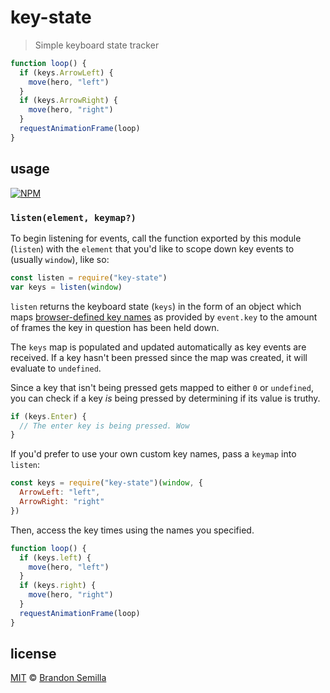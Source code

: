 # key-state
> Simple keyboard state tracker

```js
function loop() {
  if (keys.ArrowLeft) {
    move(hero, "left")
  }
  if (keys.ArrowRight) {
    move(hero, "right")
  }
  requestAnimationFrame(loop)
}
```

## usage
[![NPM](https://nodei.co/npm/key-state.png?mini)](https://www.npmjs.com/package/key-state)

### `listen(element, keymap?)`
To begin listening for events, call the function exported by this module (`listen`) with the `element` that you'd like to scope down key events to (usually `window`), like so:

```js
const listen = require("key-state")
var keys = listen(window)
```

`listen` returns the keyboard state (`keys`) in the form of an object which maps [browser-defined key names](https://developer.mozilla.org/en-US/docs/Web/API/KeyboardEvent/key/Key_Values) as provided by `event.key` to the amount of frames the key in question has been held down.

The `keys` map is populated and updated automatically as key events are received. If a key hasn't been pressed since the map was created, it will evaluate to `undefined`.

Since a key that isn't being pressed gets mapped to either `0` or `undefined`, you can check if a key _is_ being pressed by determining if its value is truthy.

```js
if (keys.Enter) {
  // The enter key is being pressed. Wow
}
```

If you'd prefer to use your own custom key names, pass a `keymap` into `listen`:

```js
const keys = require("key-state")(window, {
  ArrowLeft: "left",
  ArrowRight: "right"
})
```

Then, access the key times using the names you specified.

```js
function loop() {
  if (keys.left) {
    move(hero, "left")
  }
  if (keys.right) {
    move(hero, "right")
  }
  requestAnimationFrame(loop)
}
```

## license
[MIT](https://opensource.org/licenses/MIT) © [Brandon Semilla](https://git.io/semibran)
